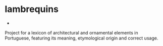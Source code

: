 # lambrequins
-
Project for a lexicon of architectural and ornamental elements in Portuguese, featuring its meaning, etymological origin and correct usage.
